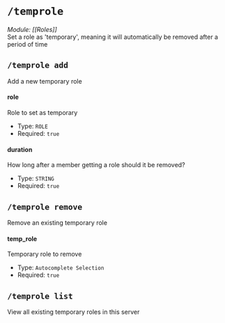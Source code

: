 # `/temprole`
*Module: [[Roles]]*<br>
Set a role as 'temporary', meaning it will automatically be removed after a period of time
## `/temprole add`
Add a new temporary role
#### role
Role to set as temporary
- Type: `ROLE`
- Required: `true`
#### duration
How long after a member getting a role should it be removed?
- Type: `STRING`
- Required: `true`
## `/temprole remove`
Remove an existing temporary role
#### temp_role
Temporary role to remove
- Type: `Autocomplete Selection`
- Required: `true`
## `/temprole list`
View all existing temporary roles in this server
